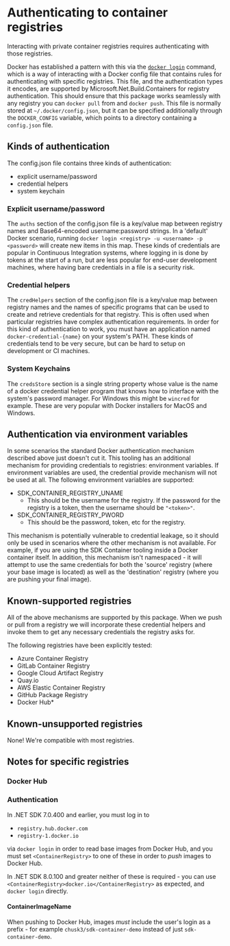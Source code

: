 # Authenticating to container registries

Interacting with private container registries requires authenticating with those registries.

Docker has established a pattern with this via the [`docker login`](https://docs.docker.com/engine/reference/commandline/login/) command, which is a way of interacting with a Docker config file that contains rules for authenticating with specific registries. This file, and the authentication types it encodes, are supported by Microsoft.Net.Build.Containers for registry authentication. This should ensure that this package works seamlessly with any registry you can `docker pull` from and `docker push`. This file is normally stored at `~/.docker/config.json`, but it can be specified additionally through the `DOCKER_CONFIG` variable, which points to a directory containing a `config.json` file.

## Kinds of authentication

The config.json file contains three kinds of authentication:

* explicit username/password
* credential helpers
* system keychain

### Explicit username/password

The `auths` section of the config.json file is a key/value map between registry names and Base64-encoded username:password strings.  In a 'default' Docker scenario, running `docker login <registry> -u <username> -p <password>` will create new items in this map. These kinds of credentials are popular in Continuous Integration systems, where logging in is done by tokens at the start of a run, but are less popular for end-user development machines, where having bare credentials in a file is a security risk.

### Credential helpers

The `credHelpers` section of the config.json file is a key/value map between registry names and the names of specific programs that can be used to create and retrieve credentials for that registry. This is often used when particular registries have complex authentication requirements. In order for this kind of authentication to work, you must have an application named `docker-credential-{name}` on your system's PATH.  These kinds of credentials tend to be very secure, but can be hard to setup on development or CI machines.

### System Keychains

The `credsStore` section is a single string property whose value is the name of a docker credential helper program that knows how to interface with the system's password manager. For Windows this might be `wincred` for example. These are very popular with Docker installers for MacOS and Windows.


## Authentication via environment variables

In some scenarios the standard Docker authentication mechanism described above just doesn't cut it. This tooling has an additional mechanism for providing credentials to registries: environment variables. If environment variables are used, the credential provide mechanism will not be used at all. The following environment variables are supported:

* SDK_CONTAINER_REGISTRY_UNAME
  * This should be the username for the registry. If the password for the registry is a token, then the username should be `"<token>"`.
* SDK_CONTAINER_REGISTRY_PWORD
  * This should be the password, token, etc for the registry.

This mechanism is potentially vulnerable to credential leakage, so it should only be used in scenarios where the other mechanism is not available. For example, if you are using the SDK Container tooling inside a Docker container itself. In addition, this mechanism isn't namespaced - it will attempt to use the same credentials for both the 'source' registry (where your base image is located) as well as the 'destination' registry (where you are pushing your final image).

## Known-supported registries

All of the above mechanisms are supported by this package. When we push or pull from a registry we will incorporate these credential helpers and invoke them to get any necessary credentials the registry asks for.

The following registries have been explicitly tested:

* Azure Container Registry
* GitLab Container Registry
* Google Cloud Artifact Registry
* Quay.io
* AWS Elastic Container Registry
* GitHub Package Registry
* Docker Hub*

## Known-unsupported registries

None! We're compatible with most registries.

## Notes for specific registries

### Docker Hub

### Authentication

In .NET SDK 7.0.400 and earlier, you must log in to 

* `registry.hub.docker.com`
* `registry-1.docker.io`

via `docker login` in order to read base images from Docker Hub, and you must set `<ContainerRegistry>` to one of these in order to _push_ images to Docker Hub.

In .NET SDK 8.0.100 and greater neither of these is required - you can use `<ContainerRegistry>docker.io</ContainerRegistry>` as expected, and `docker login` directly.

#### ContainerImageName

When pushing to Docker Hub, images _must_ include the user's login as a prefix - for example `chusk3/sdk-container-demo` instead of just `sdk-container-demo`.
